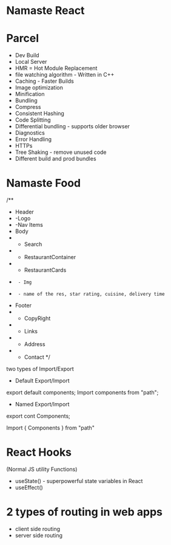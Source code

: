 # Namaste React


# Parcel

- Dev Build
- Local Server
- HMR = Hot Module Replacement
- file watching algorithm - Written in C++
- Caching - Faster Builds
- Image optimization
- Minification
- Bundling
- Compress
- Consistent Hashing
- Code Splitting
- Differential bundling - supports older browser
- Diagnostics
- Error Handling
- HTTPs
- Tree Shaking - remove unused code
- Different build and prod bundles  


# Namaste Food

/**
 * Header
 * -Logo
 * -Nav Items
 * Body
 * - Search
 * - RestaurantContainer
 *   - RestaurantCards
 *      - Img
 *      - name of the res, star rating, cuisine, delivery time
 * Footer
 * - CopyRight
 * - Links
 * - Address
 * - Contact
 */


 two types of Import/Export

 - Default Export/Import

 export default components;
 Import components from "path";

 - Named Export/Import

 export cont Components;

 Import { Components } from "path"

 # React Hooks
(Normal JS utility Functions)

- useState() - superpowerful state variables in React
- useEffect()

# 2 types of routing in web apps

- client side routing
- server side routing


